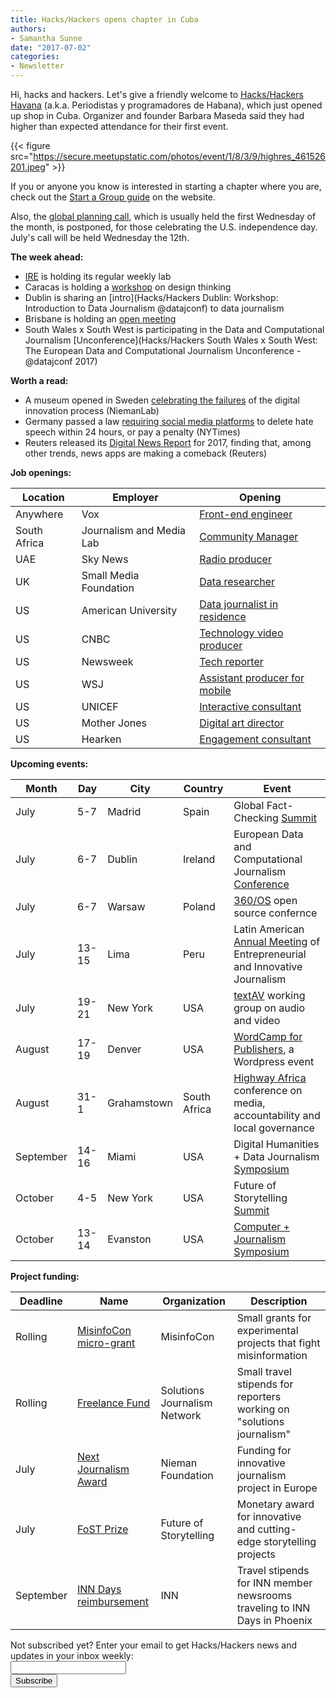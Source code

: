 ```yaml
---
title: Hacks/Hackers opens chapter in Cuba
authors:
- Samantha Sunne
date: "2017-07-02"
categories:
- Newsletter
---
```


Hi, hacks and hackers. Let's give a friendly welcome to [Hacks/Hackers Havana](https://www.meetup.com/Periodistas-y-programadores-Habana/) (a.k.a. Periodistas y programadores de Habana), which just opened up shop in Cuba. Organizer and founder Barbara Maseda said they had higher than expected attendance for their first event.

{{< figure src="https://secure.meetupstatic.com/photos/event/1/8/3/9/highres_461526201.jpeg" >}}

If you or anyone you know is interested in starting a chapter where you are, check out the [Start a Group guide](https://hackshackers.com/resources/start-a-group/) on the website.

Also, the [global planning call](https://hackshackers.com/resources/global-open-call/), which is usually held the first Wednesday of the month, is postponed, for those celebrating the U.S. independence day. July's call will be held Wednesday the 12th.

**The week ahead:**

* [IRE](https://www.meetup.com/hackshackersIRE/) is holding its regular weekly lab
* Caracas is holding a [workshop](https://www.meetup.com/Hacks-Hackers-Periodistas-y-Programadores-Caracas/events/241151651/) on design thinking
* Dublin is sharing an [intro](Hacks/Hackers Dublin: Workshop: Introduction to Data Journalism @datajconf) to data journalism
* Brisbane is holding an [open meeting](https://www.meetup.com/Hacks-Hackers-Brisbane/events/240205346/)
* South Wales x South West is participating in the Data and Computational Journalism [Unconference](Hacks/Hackers South Wales x South West: The European Data and Computational Journalism Unconference - @datajconf 2017)

**Worth a read:**

* A museum opened in Sweden [celebrating the failures](http://www.niemanlab.org/2017/06/there-is-a-swedish-city-where-the-cuecat-lives-on-as-a-monument-to-medias-digital-failures/?utm_source=Daily+Lab+email+list&utm_campaign=4f714002b3-dailylabemail3&utm_medium=email&utm_term=0_d68264fd5e-4f714002b3-396065225) of the digital innovation process (NiemanLab)
* Germany passed a law [requiring social media platforms](https://www.nytimes.com/2017/06/30/business/germany-facebook-google-twitter.html?utm_source=Daily+Lab+email+list&utm_campaign=4f714002b3-dailylabemail3&utm_medium=email&utm_term=0_d68264fd5e-4f714002b3-396065225&_r=0) to delete hate speech within 24 hours, or pay a penalty (NYTimes)
* Reuters released its [Digital News Report](http://r20.rs6.net/tn.jsp?f=001CekGNG2B68ab3HFIbjQ6IS8pT11csYwTVpndM4bRO2haZfRy7IWQd1YUzyYwh8QN41Yawj-Mfb9JfF6kYOtrmQQtsONWfQy-VDv26lI5lMl5pomyQKiz6KyaQN-A-C8NQxJBeb_BukOEeTHugp9S_lNiPCFcvMgMFgyMFDSjQKnnDlCUK0VrJw==&c=w_rRx5ABJFWEdDFEo6MH-aV3xTHjkIAhy8JaFKOPVSpQ6BSUY11vXA==&ch=VfK4Cm8dVzYe48mBHVRELO2kHy4aHErQ8LDqs8vj84PCD2WZP4ZljQ==) for 2017, finding that, among other trends, news apps are making a comeback (Reuters)

**Job openings:**

| Location | Employer | Opening |
| ------ | -------- | ----------- |
Anywhere | Vox | [Front-end engineer](https://boards.greenhouse.io/voxmedia/jobs/689294?gh_jid=689294)
South Africa | Journalism and Media Lab | [Community Manager](http://www.journalism.co.za/blog/community-manager-journalism-media-lab-civic-tech-innovation-network/)
UAE | Sky News | [Radio producer](http://ijnet.org/en/opportunities/sky-news-arabia-seeks-radio-producer-uae)
UK | Small Media Foundation | [Data researcher](mailto:harsha@smallmedia.org.uk)
US | American University | [Data journalist in residence](http://ire.org/jobs/job/1042/)
US | CNBC | [Technology video producer](http://talkingbiznews.com/biz-news-help-wanted/cnbc-seeks-associate-producer-for-technology-video-team/)
US | Newsweek | [Tech reporter](http://talkingbiznews.com/biz-news-help-wanted/newsweek-media-group-seeks-tech-reporter/)
US | WSJ | [Assistant producer for mobile](http://talkingbiznews.com/biz-news-help-wanted/wsj-seeks-assistant-news-editor-for-mobile-products/)
US | UNICEF | [Interactive consultant](http://jobs.unicef.org/cw/en-us/job/505559/consultancy-development-of-an-interactive-dashboard-for-adolescent-country-tracker-data-da-drp-nyhq-requisition-505559)
US | Mother Jones | [Digital art director](http://www.motherjones.com/about/jobs/digital-art-director/)
US | Hearken | [Engagement consultant](https://www.wearehearken.com/careers/)

**Upcoming events:**

| Month | Day | City | Country | Event |
| ----- | --- | ---- | ------- | ----- |
July | 5-7 | Madrid | Spain | Global Fact-Checking [Summit](http://about.poynter.org/node/102080)
July | 6-7 | Dublin | Ireland | European Data and Computational Journalism [Conference](http://datajconf.com/)
July | 6-7 | Warsaw | Poland | [360/OS](https://www.digitalsherlocks.org/) open source confernce
July | 13-15 | Lima | Peru | Latin American [Annual Meeting](http://www.fnpi.org/es/fnpi/actividad/el-otro-encuentro-latinoamericano-anual-de-periodismo-emprendedor-e-innovador) of Entrepreneurial and Innovative Journalism
July | 19-21| New York | USA | [textAV](http://textAV.tech) working group on audio and video
August | 17-19 | Denver | USA | [WordCamp for Publishers](https://2017-denver.journalist.wordcamp.org/), a Wordpress event
August | 31-1 | Grahamstown | South Africa | [Highway Africa](http://highwayafrica.ru.ac.za/) conference on media, accountability and local governance
September | 14-16 | Miami | USA | Digital Humanities + Data Journalism [Symposium](http://dhdjmiami.com/)
October | 4-5 | New York | USA | Future of Storytelling [Summit](https://futureofstorytelling.org/summit)
October | 13-14 | Evanston | USA | [Computer + Journalism Symposium](http://cj2017.northwestern.edu/)

**Project funding:**

| Deadline | Name | Organization | Description |
| -------- | ---- | ------------ | ----- |
Rolling | [MisinfoCon micro-grant](https://docs.google.com/forms/d/e/1FAIpQLScyX13mJU0DLUaoAFijjClCOUbzKrdqfFR2gMwv0eXVKJYXyQ/viewform?c=0&w=1) | MisinfoCon | Small grants for experimental projects that fight misinformation
Rolling | [Freelance Fund](http://solutionsjournalism.org/now-offering-travel-funds-freelancers/) | Solutions Journalism Network | Small travel stipends for reporters working on "solutions journalism"
July | [Next Journalism Award](http://www.nextjournalism.eu/en/) | Nieman Foundation | Funding for innovative journalism project in Europe
July | [FoST Prize](https://futureofstorytelling.org/story/2017-fost-prize-submissions-are-open) | Future of Storytelling | Monetary award for innovative and cutting-edge storytelling projects
September | [INN Days reimbursement](https://form.jotform.com/60836014737961) | INN | Travel stipends for INN member newsrooms traveling to INN Days in Phoenix

<div id="mc_embed_signup"><form id="mc-embedded-subscribe-form" class="validate" action="//hackshackers.us1.list-manage.com/subscribe/post?u=c56f2e53d5ed6ef87f8aaa75c&amp;id=fb2bc6f10b" method="post" name="mc-embedded-subscribe-form" novalidate="" target="_blank">

<div id="mc_embed_signup_scroll">

<div class="mc-field-group"><label for="mce-EMAIL">Not subscribed yet? Enter your email to get Hacks/Hackers news and updates in your inbox weekly:  </label></div>

<div class="mc-field-group"><input id="mce-EMAIL" class="required email" name="EMAIL" type="email" value="" /></div>

<!-- real people should not fill this in and expect good things - do not remove this or risk form bot signups-->

<div style="position: absolute; left: -5000px;"><input tabindex="-1" name="b_c56f2e53d5ed6ef87f8aaa75c_fb2bc6f10b" type="text" value="" /></div>

<div class="clear"><input id="mc-embedded-subscribe" class="button" name="subscribe" type="submit" value="Subscribe" /></div>

</div>

</form></div>

<!--End mc_embed_signup-->

<meta name="twitter:card" content="summary">

<meta name="twitter:image:src" content="https://hackshackers.com/content-images/about/hackshackers_logomark.png">

